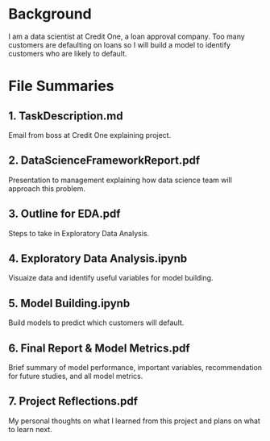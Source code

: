 # Background
I am a data scientist at Credit One, a loan approval company. Too many customers are defaulting on loans so I will build a model to identify customers who are likely to default.

# File Summaries

## 1. TaskDescription.md
Email from boss at Credit One explaining project. 
## 2. DataScienceFrameworkReport.pdf
Presentation to management explaining how data science team will approach this problem. 
## 3. Outline for EDA.pdf
Steps to take in Exploratory Data Analysis. 
## 4. Exploratory Data Analysis.ipynb
Visuaize data and identify useful variables for model building. 
## 5. Model Building.ipynb
Build models to predict which customers will default. 
## 6. Final Report & Model Metrics.pdf
Brief summary of model performance, important variables, recommendation for future studies, and all model metrics.
## 7. Project Reflections.pdf
My personal thoughts on what I learned from this project and plans on what to learn next. 
